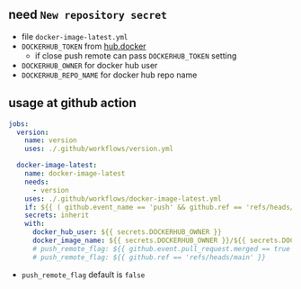 ## need `New repository secret`

- file `docker-image-latest.yml`
- `DOCKERHUB_TOKEN` from [hub.docker](https://hub.docker.com/settings/security)
    - if close push remote can pass `DOCKERHUB_TOKEN` setting
- `DOCKERHUB_OWNER` for docker hub user
- `DOCKERHUB_REPO_NAME` for docker hub repo name

## usage at github action

```yml
jobs:
  version:
    name: version
    uses: ./.github/workflows/version.yml

  docker-image-latest:
    name: docker-image-latest
    needs:
      - version
    uses: ./.github/workflows/docker-image-latest.yml
    if: ${{ ( github.event_name == 'push' && github.ref == 'refs/heads/main' ) || ( github.base_ref == 'main' && github.event.pull_request.merged == true ) }}
    secrets: inherit
    with:
      docker_hub_user: ${{ secrets.DOCKERHUB_OWNER }}
      docker_image_name: ${{ secrets.DOCKERHUB_OWNER }}/${{ secrets.DOCKERHUB_REPO_NAME }}
      # push_remote_flag: ${{ github.event.pull_request.merged == true }}
      # push_remote_flag: ${{ github.ref == 'refs/heads/main' }}
```

- `push_remote_flag` default is `false`